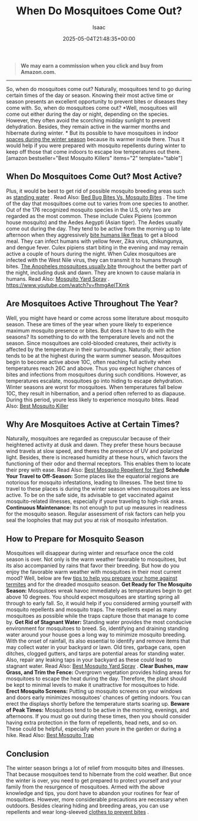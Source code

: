 ﻿---
author: Isaac
layout: post
title: When Do Mosquitoes Come Out?
date: '2025-05-04T21:48:35+00:00'
categories:
- Guide
- Mosquitoes
tags: []
slug: /when-do-mosquitoes-come-out/
lastmod: 2025-05-07T12:21:29+03:00
---
> **We may earn a commission when you click and buy from Amazon.com.**
>

---
So, when do mosquitoes come out? Naturally, mosquitoes tend to go during certain times of the day or season. Knowing their most active time or season presents an excellent opportunity to prevent bites or diseases they come with. So, when do mosquitoes come out?
*Well, mosquitoes will come out either during the day or night, depending on the species. However, they often avoid the scorching midday sunlight to prevent dehydration. Besides, they remain active in the warmer months and hibernate during winter. *
But its possible to have mosquitoes in indoor
[spaces during the winter season](http://vectorbio.rutgers.edu/outreach/habitat.php)
because its warmer inside there. Thus it would help if you were prepared with mosquito repellents during winter to keep off those that come indoors to escape low temperatures out there.
[amazon bestseller="Best Mosquito Killers" items="2" template="table"]
## When Do Mosquitoes Come Out? Most Active?
Plus, it would be best to get rid of possible mosquito breeding areas such as
[standing water](https://pestpolicy.com/how-to-unclog-a-bathtub-drain-with-standing-water/)
. Read Also:
[Bed Bug Bites Vs. Mosquito Bites](https://pestpolicy.com/bed-bug-bites-vs-mosquito-bites/)
. The time of the day that mosquitoes come out to varies from one species to another.
Out of the 176 recognized mosquito species in the U.S, only two are regarded as the most common. These include Culex Pipiens (common house mosquito) and the Aedes Aegypti (Asian tiger).
The Aedes usually come out during the day. They tend to be active from the morning up to late afternoon when they aggressively
[bite humans like fleas](https://pestpolicy.com/do-fleas-bite-humans/)
to get a blood meal.
They can infect humans with yellow fever, Zika virus, chikungunya, and dengue fever.
Culex pipiens start biting in the evening and may remain active a couple of hours during the night. When Culex mosquitoes are infected with the West Nile virus, they can transmit it to humans through bites.
[The Anopheles mosquitoes usually bite](https://pestpolicy.com/spider-bite-vs-mosquito-bite/)
throughout the better part of the night, including dusk and dawn. They are known to cause malaria in humans. Read Also:
[Mosquito Yard Spray](https://pestpolicy.com/best-mosquito-yard-spray/)
.
https://www.youtube.com/watch?v=fhmgAelTXmk
## **Are Mosquitoes Active Throughout The Year?**
Well, you might have heard or come across some literature about mosquito season. These are times of the year when youre likely to experience maximum mosquito presence or bites. But does it have to do with the seasons?
Its something to do with the temperature levels and not the season. Since mosquitoes are cold-blooded creatures, their activity is affected by the temperature in their surroundings. Naturally, their action tends to be at the highest during the warm summer season.
Mosquitoes begin to become active above 10C, often reaching full activity when temperatures reach 26C and above.
Thus you expect higher chances of bites and infections from mosquitoes during such conditions. However, as temperatures escalate, mosquitoes go into hiding to escape dehydration.
Winter seasons are worst for mosquitoes. When temperatures fall below 10C, they result in hibernation, and a period often referred to as diapause. During this period, youre less likely to experience mosquito bites.
Read Also:
[Best Mosquito Killer](https://pestpolicy.com/best-mosquito-killer/)
## **Why Are Mosquitoes Active at Certain Times?**
Naturally, mosquitoes are regarded as crepuscular because of their heightened activity at dusk and dawn. They prefer these hours because wind travels at slow speed, and theres the presence of UV and polarized light.
Besides, there is increased humidity at these hours, which favors the functioning of their odor and thermal receptors. This enables them to locate their prey with ease. Read Also:
[Best Mosquito Repellent for Yard](https://pestpolicy.com/best-mosquito-yard-spray/)
**Schedule Your Travel to Off-Season:**
Some places like the equatorial regions are notorious for mosquito infestations, leading to illnesses. The best time to travel to these places is during the winter season when mosquitoes are less active.
To be on the safe side, its advisable to get vaccinated against mosquito-related illnesses, especially if youre traveling to high-risk areas.
**Continuous Maintenance:**
Its not enough to put up measures in readiness for the mosquito season. Regular assessment of risk factors can help you seal the loopholes that may put you at risk of mosquito infestation.
## **How to Prepare for Mosquito Season**
Mosquitoes will disappear during winter and resurface once the cold season is over. Not only is the warm weather favorable to mosquitoes, but its also accompanied by rains that favor their breeding.
But how do you enjoy the favorable warm weather with mosquitoes in their most current mood?
Well, below are few
[tips to help you prepare your home against termites](https://pestpolicy.com/termite-prevention/)
and for the dreaded mosquito season.
**Get Ready for The Mosquito Season:**
Mosquitoes wreak havoc immediately as temperatures begin to get above 10 degrees. You should expect mosquitoes are starting spring all through to early fall.
So, it would help if you considered arming yourself with mosquito repellents and mosquito traps.
The repellents expel as many mosquitoes as possible while the traps capture those that manage to come by.
**Get Rid of Stagnant Water:**
Standing water provides the most conducive environment for mosquitoes to breed. So, identifying and draining standing water around your house goes a long way to minimize mosquito breeding.
With the onset of rainfall, its also essential to identify and remove items that may collect water in your backyard or lawn. Old tires, garbage cans, open ditches, clogged gutters, and tarps are potential areas for standing water.
Also, repair any leaking taps in your backyard as these could lead to stagnant water. Read Also:
[Best Mosquito Yard Spray](https://pestpolicy.com/best-mosquito-yard-spray/)
.
**Clear Bushes, maw Grass, and Trim the Fence:**
Overgrown vegetation provides hiding areas for mosquitoes to escape the heat during the day. Therefore, the plant should be kept to minimal levels to make it unattractive for mosquitoes to hide.
**Erect Mosquito Screens:**
Putting up mosquito screens on your windows and doors early minimizes mosquitoes' chances of getting indoors. You can erect the displays shortly before the temperature starts soaring up.
**Beware of Peak Times:**
Mosquitoes tend to be active in the morning, evenings, and afternoons.
If you must go out during these times, then you should consider having extra protection in the form of repellents, head nets, and so on. These could be helpful, especially when youre in the garden or during a hike.
Read Also:
[Best Mosquito Trap](https://pestpolicy.com/best-mosquito-trap/)
## **Conclusion**
The winter season brings a lot of relief from mosquito bites and illnesses. That because mosquitoes tend to hibernate from the cold weather.
But once the winter is over, you need to get prepared to protect yourself and your family from the resurgence of mosquitoes. Armed with the above knowledge and tips, you dont have to abandon your routines for fear of mosquitoes.
However, more considerable precautions are necessary when outdoors. Besides clearing hiding and breeding areas, you can use repellents and wear long-sleeved
[clothes to prevent bites](https://pestpolicy.com/can-fleas-live-on-clothes/)
.
